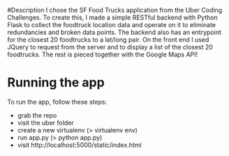 #Description
I chose the SF Food Trucks application from the Uber Coding Challenges. To create this, I made a simple RESTful backend with Python Flask to collect the foodtruck location data and operate on it to eliminate redundancies and broken data points. The backend also has an entrypoint for the closest 20 foodtrucks to a lat/long pair.
On the front end I used JQuery to request from the server and to display a list of the closest 20 foodtrucks. The rest is pieced together with the Google Maps API!

# Running the app
To run the app, follow these steps:
- grab the repo
- visit the uber folder
- create a new virtualenv (> virtualenv env)
- run app.py (> python app.py)
- visit http://localhost:5000/static/index.html